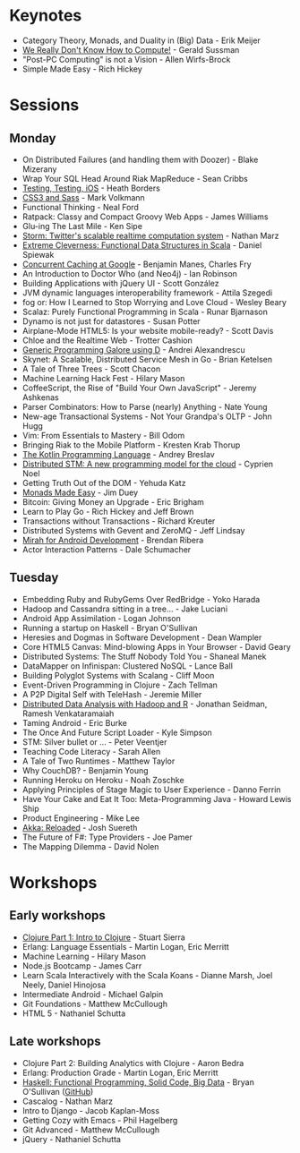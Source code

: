 # Keynotes 

* Category Theory, Monads, and Duality in (Big) Data - Erik Meijer
* [We Really Don't Know How to Compute!](https://github.com/strangeloop/2011-slides/raw/master/Sussman-WeDontKnowHowToCompute.pdf) - Gerald Sussman 
* "Post-PC Computing" is not a Vision - Allen Wirfs-Brock
* Simple Made Easy - Rich Hickey

# Sessions

## Monday 

* On Distributed Failures (and handling them with Doozer) - Blake Mizerany
* Wrap Your SQL Head Around Riak MapReduce - Sean Cribbs
* [Testing, Testing, iOS](https://github.com/strangeloop/2011-slides/raw/master/Borders-TestingiOS.pdf) - Heath Borders
* [CSS3 and Sass](http://github.com/strangeloop/2011-slides/raw/master/Volkmann-CSS3andSass.pdf) - Mark Volkmann
* Functional Thinking - Neal Ford
* Ratpack: Classy and Compact Groovy Web Apps - James Williams
* Glu-ing The Last Mile - Ken Sipe
* [Storm: Twitter's scalable realtime computation system](https://github.com/strangeloop/2011-slides/raw/master/Marz-Storm.pdf) - Nathan Marz
* [Extreme Cleverness: Functional Data Structures in Scala](http://github.com/strangeloop/2011-slides/raw/master/Spiewak-FunctionalData.pdf) - Daniel Spiewak
* [Concurrent Caching at Google](http://github.com/strangeloop/2011-slides/raw/master/ManesFry-ConcurrentCachingAtGoogle.pdf) - Benjamin Manes, Charles Fry
* An Introduction to Doctor Who (and Neo4j) - Ian Robinson
* Building Applications with jQuery UI - Scott González
* JVM dynamic languages interoperability framework - Attila Szegedi
* fog or: How I Learned to Stop Worrying and Love Cloud - Wesley Beary
* Scalaz: Purely Functional Programming in Scala - Runar Bjarnason
* Dynamo is not just for datastores - Susan Potter
* Airplane-Mode HTML5: Is your website mobile-ready? - Scott Davis
* Chloe and the Realtime Web - Trotter Cashion
* [Generic Programming Galore using D](http://github.com/strangeloop/2011-slides/raw/master/Alexandrescu-GenericProgrammingD.pdf) - Andrei Alexandrescu
* Skynet: A Scalable, Distributed Service Mesh in Go - Brian Ketelsen
* A Tale of Three Trees - Scott Chacon
* Machine Learning Hack Fest  - Hilary Mason
* CoffeeScript, the Rise of "Build Your Own JavaScript" - Jeremy Ashkenas
* Parser Combinators: How to Parse (nearly) Anything - Nate Young
* New-age Transactional Systems - Not Your Grandpa's OLTP - John Hugg
* Vim: From Essentials to Mastery - Bill Odom
* Bringing Riak to the Mobile Platform - Kresten Krab Thorup
* [The Kotlin Programming Language](http://github.com/strangeloop/2011-slides/raw/master/Breslav-Kotlin.pdf) - Andrey Breslav
* [Distributed STM: A new programming model for the cloud](http://github.com/strangeloop/2011-slides/raw/master/Noel-DistributedSTM) - Cyprien Noel
* Getting Truth Out of the DOM - Yehuda Katz
* [Monads Made Easy](http://github.com/strangeloop/2011-slides/raw/master/Duey-MonadsEasy.pdf) - Jim Duey
* Bitcoin: Giving Money an Upgrade - Eric Brigham
* Learn to Play Go - Rich Hickey and Jeff Brown
* Transactions without Transactions - Richard Kreuter
* Distributed Systems with Gevent and ZeroMQ - Jeff Lindsay
* [Mirah for Android Development](http://github.com/strangeloop/2011-slides/raw/master/Ribera-MirahAndroidDevelopment.pdf) - Brendan Ribera
* Actor Interaction Patterns - Dale Schumacher

## Tuesday

* Embedding Ruby and RubyGems Over RedBridge - Yoko Harada
* Hadoop and Cassandra sitting in a tree... - Jake Luciani
* Android App Assimilation - Logan Johnson
* Running a startup on Haskell - Bryan O'Sullivan
* Heresies and Dogmas in Software Development  - Dean Wampler
* Core HTML5 Canvas: Mind-blowing Apps in Your Browser - David Geary
* Distributed Systems: The Stuff Nobody Told You - Shaneal Manek
* DataMapper on Infinispan: Clustered NoSQL - Lance Ball
* Building Polyglot Systems with Scalang - Cliff Moon
* Event-Driven Programming in Clojure - Zach Tellman
* A P2P Digital Self with TeleHash - Jeremie Miller
* [Distributed Data Analysis with Hadoop and R](http://github.com/strangeloop/2011-slides/raw/master/Seidman-DistributedDataAnalysisHadoopR.pdf) - Jonathan Seidman, Ramesh Venkataramaiah
* Taming Android - Eric Burke
* The Once And Future Script Loader - Kyle Simpson
* STM: Silver bullet or ...  - Peter Veentjer
* Teaching Code Literacy - Sarah Allen
* A Tale of Two Runtimes - Matthew Taylor
* Why CouchDB? - Benjamin Young
* Running Heroku on Heroku - Noah Zoschke
* Applying Principles of Stage Magic to User Experience - Danno Ferrin
* Have Your Cake and Eat It Too: Meta-Programming Java - Howard Lewis Ship
* Product Engineering - Mike Lee
* [Akka: Reloaded](http://github.com/strangeloop/2011-slides/raw/master/Suereth-AkkaReloaded.pdf) - Josh Suereth
* The Future of F#: Type Providers - Joe Pamer
* The Mapping Dilemma - David Nolen

# Workshops

## Early workshops

* [Clojure Part 1: Intro to Clojure](https://github.com/strangeloop/2011-slides/raw/master/Sierra-ClojureIntro.pdf) - Stuart Sierra
* Erlang: Language Essentials - Martin Logan, Eric Merritt
* Machine Learning - Hilary Mason
* Node.js Bootcamp - James Carr
* Learn Scala Interactively with the Scala Koans - Dianne Marsh, Joel Neely, Daniel Hinojosa
* Intermediate Android - Michael Galpin
* Git Foundations - Matthew McCullough
* HTML 5 - Nathaniel Schutta

## Late workshops
         
* Clojure Part 2: Building Analytics with Clojure - Aaron Bedra
* Erlang: Production Grade - Martin Logan, Eric Merritt
* [Haskell: Functional Programming, Solid Code, Big Data](http://bos.github.com/strange-loop-2011/slides/slides.html) - Bryan O'Sullivan ([GitHub](https://github.com/bos/strange-loop-2011))
* Cascalog - Nathan Marz
* Intro to Django - Jacob Kaplan-Moss
* Getting Cozy with Emacs - Phil Hagelberg
* Git Advanced - Matthew McCullough
* jQuery - Nathaniel Schutta

